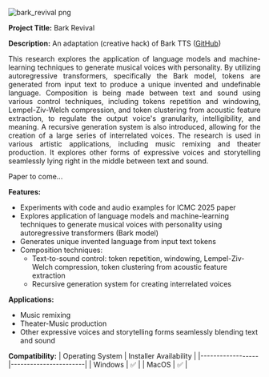 ![bark_revival png](https://github.com/user-attachments/assets/bc7b5fd3-456e-43f6-891a-278a5b5044e1)

**Project Title:** Bark Revival

**Description:**
An adaptation (creative hack) of Bark TTS ([GitHub](https://github.com/suno-ai/bark))

<div align="justify">
This research explores the application of language models and machine-learning techniques to generate musical voices with personality. By utilizing autoregressive transformers, specifically the Bark model, tokens are generated from input text to produce a unique invented and undefinable language. Composition is being made between text and sound using various control techniques, including tokens repetition and windowing, Lempel-Ziv-Welch compression, and token clustering from acoustic feature extraction, to regulate the output voice's granularity, intelligibility, and meaning. A recursive generation system is also introduced, allowing for the creation of a large series of interrelated voices. The research is used in various artistic applications, including music remixing and theater production. It explores other forms of expressive voices and storytelling seamlessly lying right in the middle between text and sound.

Paper to come...
</div>

**Features:**
- Experiments with code and audio examples for ICMC 2025 paper
- Explores application of language models and machine-learning techniques to generate musical voices with personality using autoregressive transformers (Bark model)
- Generates unique invented language from input text tokens
- Composition techniques:
  - Text-to-sound control: token repetition, windowing, Lempel-Ziv-Welch compression, token clustering from acoustic feature extraction
  - Recursive generation system for creating interrelated voices

**Applications:**
- Music remixing
- Theater-Music production
- Other expressive voices and storytelling forms seamlessly blending text and sound

**Compatibility:**
| Operating System | Installer Availability |
|------------------|-----------------------|
| Windows          | ✅                     |
| MacOS            | ✅                     |

